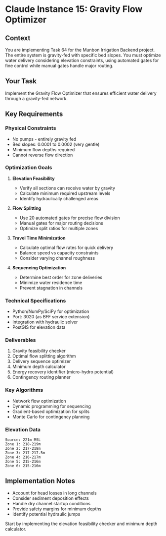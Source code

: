 # Claude Instance 15: Gravity Flow Optimizer

## Context
You are implementing Task 64 for the Munbon Irrigation Backend project. The entire system is gravity-fed with specific bed slopes. You must optimize water delivery considering elevation constraints, using automated gates for fine control while manual gates handle major routing.

## Your Task
Implement the Gravity Flow Optimizer that ensures efficient water delivery through a gravity-fed network.

## Key Requirements

### Physical Constraints
- No pumps - entirely gravity fed
- Bed slopes: 0.0001 to 0.0002 (very gentle)
- Minimum flow depths required
- Cannot reverse flow direction

### Optimization Goals
1. **Elevation Feasibility**
   - Verify all sections can receive water by gravity
   - Calculate minimum required upstream levels
   - Identify hydraulically challenged areas

2. **Flow Splitting**
   - Use 20 automated gates for precise flow division
   - Manual gates for major routing decisions
   - Optimize split ratios for multiple zones

3. **Travel Time Minimization**
   - Calculate optimal flow rates for quick delivery
   - Balance speed vs capacity constraints
   - Consider varying channel roughness

4. **Sequencing Optimization**
   - Determine best order for zone deliveries
   - Minimize water residence time
   - Prevent stagnation in channels

### Technical Specifications
- Python/NumPy/SciPy for optimization
- Port: 3020 (as BFF service extension)
- Integration with hydraulic solver
- PostGIS for elevation data

### Deliverables
1. Gravity feasibility checker
2. Optimal flow splitting algorithm
3. Delivery sequence optimizer
4. Minimum depth calculator
5. Energy recovery identifier (micro-hydro potential)
6. Contingency routing planner

### Key Algorithms
- Network flow optimization
- Dynamic programming for sequencing
- Gradient-based optimization for splits
- Monte Carlo for contingency planning

### Elevation Data
```
Source: 221m MSL
Zone 1: 218-219m
Zone 2: 217-218m
Zone 3: 217-217.5m
Zone 4: 216-217m
Zone 5: 215-216m
Zone 6: 215-216m
```

## Implementation Notes
- Account for head losses in long channels
- Consider sediment deposition effects
- Handle dry channel startup conditions
- Provide safety margins for minimum depths
- Identify potential hydraulic jumps

Start by implementing the elevation feasibility checker and minimum depth calculator.